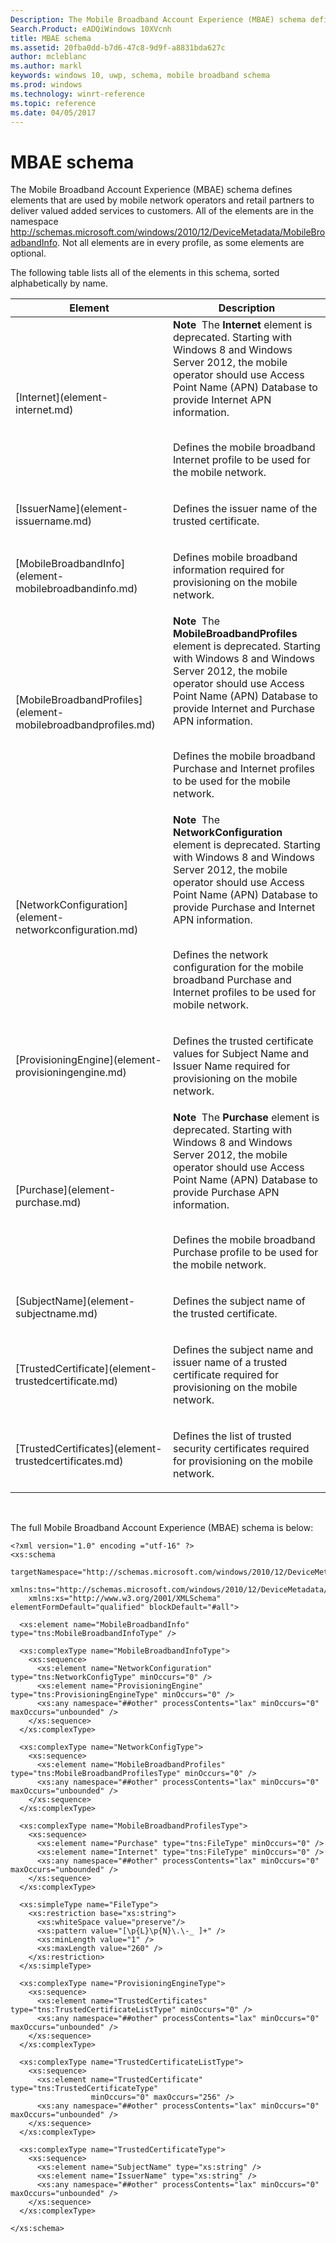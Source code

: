 ```yaml
---
Description: The Mobile Broadband Account Experience (MBAE) schema defines elements that are used by mobile network operators and retail partners to deliver valued added services to customers.
Search.Product: eADQiWindows 10XVcnh
title: MBAE schema
ms.assetid: 20fba0dd-b7d6-47c8-9d9f-a8831bda627c
author: mcleblanc
ms.author: markl
keywords: windows 10, uwp, schema, mobile broadband schema
ms.prod: windows
ms.technology: winrt-reference
ms.topic: reference
ms.date: 04/05/2017
---
```


# MBAE schema


The Mobile Broadband Account Experience (MBAE) schema defines elements that are used by mobile network operators and retail partners to deliver valued added services to customers. All of the elements are in the namespace http://schemas.microsoft.com/windows/2010/12/DeviceMetadata/MobileBroadbandInfo. Not all elements are in every profile, as some elements are optional.

The following table lists all of the elements in this schema, sorted alphabetically by name.

<table>
<colgroup>
<col width="50%" />
<col width="50%" />
</colgroup>
<thead>
<tr class="header">
<th>Element</th>
<th>Description</th>
</tr>
</thead>
<tbody>
<tr class="odd">
<td>[Internet](element-internet.md)</td>
<td><div class="alert">
<strong>Note</strong>  The <strong>Internet</strong> element is deprecated. Starting with Windows 8 and Windows Server 2012, the mobile operator should use Access Point Name (APN) Database to provide Internet APN information.
</div>
<div>
 
</div>
<p>Defines the mobile broadband Internet profile to be used for the mobile network.</p></td>
</tr>
<tr class="even">
<td>[IssuerName](element-issuername.md)</td>
<td><p>Defines the issuer name of the trusted certificate.</p></td>
</tr>
<tr class="odd">
<td>[MobileBroadbandInfo](element-mobilebroadbandinfo.md)</td>
<td><p>Defines mobile broadband information required for provisioning on the mobile network.</p></td>
</tr>
<tr class="even">
<td>[MobileBroadbandProfiles](element-mobilebroadbandprofiles.md)</td>
<td><div class="alert">
<strong>Note</strong>  The <strong>MobileBroadbandProfiles</strong> element is deprecated. Starting with Windows 8 and Windows Server 2012, the mobile operator should use Access Point Name (APN) Database to provide Internet and Purchase APN information.
</div>
<div>
 
</div>
<p>Defines the mobile broadband Purchase and Internet profiles to be used for the mobile network.</p></td>
</tr>
<tr class="odd">
<td>[NetworkConfiguration](element-networkconfiguration.md)</td>
<td><div class="alert">
<strong>Note</strong>  The <strong>NetworkConfiguration</strong> element is deprecated. Starting with Windows 8 and Windows Server 2012, the mobile operator should use Access Point Name (APN) Database to provide Purchase and Internet APN information.
</div>
<div>
 
</div>
<p>Defines the network configuration for the mobile broadband Purchase and Internet profiles to be used for mobile network.</p></td>
</tr>
<tr class="even">
<td>[ProvisioningEngine](element-provisioningengine.md)</td>
<td><p>Defines the trusted certificate values for Subject Name and Issuer Name required for provisioning on the mobile network.</p></td>
</tr>
<tr class="odd">
<td>[Purchase](element-purchase.md)</td>
<td><div class="alert">
<strong>Note</strong>  The <strong>Purchase</strong> element is deprecated. Starting with Windows 8 and Windows Server 2012, the mobile operator should use Access Point Name (APN) Database to provide Purchase APN information.
</div>
<div>
 
</div>
<p>Defines the mobile broadband Purchase profile to be used for the mobile network.</p></td>
</tr>
<tr class="even">
<td>[SubjectName](element-subjectname.md)</td>
<td><p>Defines the subject name of the trusted certificate.</p></td>
</tr>
<tr class="odd">
<td>[TrustedCertificate](element-trustedcertificate.md)</td>
<td><p>Defines the subject name and issuer name of a trusted certificate required for provisioning on the mobile network.</p></td>
</tr>
<tr class="even">
<td>[TrustedCertificates](element-trustedcertificates.md)</td>
<td><p>Defines the list of trusted security certificates required for provisioning on the mobile network.</p></td>
</tr>
</tbody>
</table>

 

The full Mobile Broadband Account Experience (MBAE) schema is below:

``` syntax
<?xml version="1.0" encoding ="utf-16" ?>
<xs:schema
    targetNamespace="http://schemas.microsoft.com/windows/2010/12/DeviceMetadata/MobileBroadbandInfo"
    xmlns:tns="http://schemas.microsoft.com/windows/2010/12/DeviceMetadata/MobileBroadbandInfo"
    xmlns:xs="http://www.w3.org/2001/XMLSchema" elementFormDefault="qualified" blockDefault="#all">

  <xs:element name="MobileBroadbandInfo" type="tns:MobileBroadbandInfoType" />

  <xs:complexType name="MobileBroadbandInfoType">
    <xs:sequence>
      <xs:element name="NetworkConfiguration" type="tns:NetworkConfigType" minOccurs="0" />
      <xs:element name="ProvisioningEngine" type="tns:ProvisioningEngineType" minOccurs="0" />
      <xs:any namespace="##other" processContents="lax" minOccurs="0" maxOccurs="unbounded" />
    </xs:sequence>
  </xs:complexType>

  <xs:complexType name="NetworkConfigType">
    <xs:sequence>
      <xs:element name="MobileBroadbandProfiles" type="tns:MobileBroadbandProfilesType" minOccurs="0" />
      <xs:any namespace="##other" processContents="lax" minOccurs="0" maxOccurs="unbounded" />
    </xs:sequence>
  </xs:complexType>

  <xs:complexType name="MobileBroadbandProfilesType">
    <xs:sequence>
      <xs:element name="Purchase" type="tns:FileType" minOccurs="0" />
      <xs:element name="Internet" type="tns:FileType" minOccurs="0" />
      <xs:any namespace="##other" processContents="lax" minOccurs="0" maxOccurs="unbounded" />
    </xs:sequence>
  </xs:complexType>

  <xs:simpleType name="FileType">
    <xs:restriction base="xs:string">
      <xs:whiteSpace value="preserve"/>
      <xs:pattern value="[\p{L}\p{N}\.\-_ ]+" />
      <xs:minLength value="1" />
      <xs:maxLength value="260" />
    </xs:restriction>
  </xs:simpleType>

  <xs:complexType name="ProvisioningEngineType">
    <xs:sequence>
      <xs:element name="TrustedCertificates" type="tns:TrustedCertificateListType" minOccurs="0" />
      <xs:any namespace="##other" processContents="lax" minOccurs="0" maxOccurs="unbounded" />
    </xs:sequence>
  </xs:complexType>

  <xs:complexType name="TrustedCertificateListType">
    <xs:sequence>
      <xs:element name="TrustedCertificate" type="tns:TrustedCertificateType"
                  minOccurs="0" maxOccurs="256" />
      <xs:any namespace="##other" processContents="lax" minOccurs="0" maxOccurs="unbounded" />
    </xs:sequence>
  </xs:complexType>

  <xs:complexType name="TrustedCertificateType">
    <xs:sequence>
      <xs:element name="SubjectName" type="xs:string" />
      <xs:element name="IssuerName" type="xs:string" />
      <xs:any namespace="##other" processContents="lax" minOccurs="0" maxOccurs="unbounded" />
    </xs:sequence>
  </xs:complexType>

</xs:schema>
```

 

 



